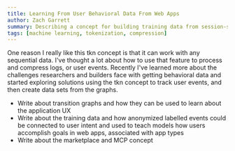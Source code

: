 ```yaml
---
title: Learning From User Behavioral Data From Web Apps
author: Zach Garrett
summary: Describing a concept for building training data from session-scoped user interactions with a web app.
tags: [machine learning, tokenization, compression]
---
```


One reason I really like this tkn concept is that it can work with any sequential data. I've thought a lot about how to use that feature to process and compress logs, or user events. Recently I've learned more about the challenges researchers and builders face with getting behavioral data and started exploring solutions using the tkn concept to track user events, and then create data sets from the graphs.

- Write about transition graphs and how they can be used to learn about the application UX
- Write about the training data and how anonymized labelled events could be connected to user intent and used to teach models how users accomplish goals in web apps, associated with app types
- Write about the marketplace and MCP concept
